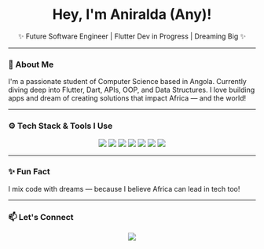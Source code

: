 <h1 align="center">Hey, I'm Aniralda (Any)!</h1>
<p align="center">✨ Future Software Engineer | Flutter Dev in Progress | Dreaming Big ✨</p>

---

### 🚀 About Me

I'm a passionate student of Computer Science based in Angola. Currently diving deep into Flutter, Dart, APIs, OOP, and Data Structures. I love building apps and dream of creating solutions that impact Africa — and the world!

---

### ⚙ Tech Stack & Tools I Use

<p align="center">
  <img src="https://img.shields.io/badge/C-00599C?style=for-the-badge&logo=c&logoColor=white" />
  <img src="https://img.shields.io/badge/Dart-0175C2?style=for-the-badge&logo=dart&logoColor=white" />
  <img src="https://img.shields.io/badge/Flutter-02569B?style=for-the-badge&logo=flutter&logoColor=white" />
  <img src="https://img.shields.io/badge/VS Code-007ACC?style=for-the-badge&logo=visual-studio-code&logoColor=white" />
  <img src="https://img.shields.io/badge/PostgreSQL-336791?style=for-the-badge&logo=postgresql&logoColor=white" />
  <img src="https://img.shields.io/badge/JSON-000000?style=for-the-badge&logo=json&logoColor=white" />
  <img src="https://img.shields.io/badge/API-FF6C37?style=for-the-badge&logo=api&logoColor=white" />
</p>

---

### ✨ Fun Fact

I mix code with dreams — because I believe Africa can lead in tech too!

---

### 📫 Let's Connect

<p align="center">
  <a href="https://github.com/teu_username"><img src="https://img.shields.io/badge/GitHub-Any-black?style=for-the-badge&logo=github&logoColor=white" /></a>
  <!-- Adiciona links do LinkedIn, portfólio ou e-mail aqui se quiseres -->
</p>


